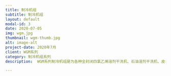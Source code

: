 ```yaml
---
title: 制冷机组
subtitle: 制冷机组
layout: default
modal-id: 3
date: 2020-07-05
img: wgm.jpg
thumbnail: wgm-thumb.jpg
alt: image-alt
project-date: 2020年7月
client: WGM系列
category: 制冷机组系列
description:  WGM系列制冷机组是为各种全封闭四氯乙烯溶剂干洗机、石油溶剂干洗机、皮毛系列干洗机配套的专用产品。

---
```

